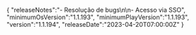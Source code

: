 {
  "releaseNotes":"- Resolução de bugs\n\n- Acesso via SSO",
  "minimumOsVersion":"1.1.193",
  "minimumPlayVersion":"1.1.193",
  "version":"1.1.194",
  "releaseDate":"2023-04-20T07:00:00Z"
}
